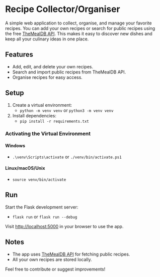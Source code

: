 # Recipe Collector/Organiser

A simple web application to collect, organise, and manage your favorite recipes. You can add your own recipes or search for public recipes using the free [TheMealDB API](https://www.themealdb.com/). This makes it easy to discover new dishes and keep all your culinary ideas in one place.

## Features

- Add, edit, and delete your own recipes.
- Search and import public recipes from TheMealDB API.
- Organise recipes for easy access.

## Setup

1. Create a virtual environment:
    - `python -m venv venv` or `python3 -m venv venv`
2. Install dependencies:
    - `pip install -r requirements.txt`

### Activating the Virtual Environment

#### Windows
- `.\venv\Scripts\activate` or `./venv/bin/activate.ps1`

#### Linux/macOS/Unix
- `source venv/bin/activate`

## Run

Start the Flask development server:
- `flask run` or `flask run --debug`

Visit [http://localhost:5000](http://localhost:5000) in your browser to use the app.

## Notes

- The app uses [TheMealDB API](https://www.themealdb.com/) for fetching public recipes.
- All your own recipes are stored locally.

Feel free to contribute or suggest improvements!